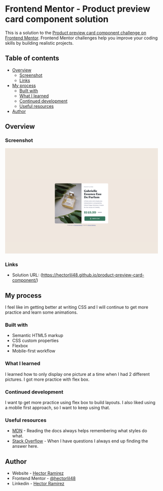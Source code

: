 # Frontend Mentor - Product preview card component solution

This is a solution to the [Product preview card component challenge on Frontend Mentor](https://www.frontendmentor.io/challenges/product-preview-card-component-GO7UmttRfa). Frontend Mentor challenges help you improve your coding skills by building realistic projects. 

## Table of contents

- [Overview](#overview)
  - [Screenshot](#screenshot)
  - [Links](#links)
- [My process](#my-process)
  - [Built with](#built-with)
  - [What I learned](#what-i-learned)
  - [Continued development](#continued-development)
  - [Useful resources](#useful-resources)
- [Author](#author)

## Overview

### Screenshot

![](./screenshots/product-preview-screenshot.png)


### Links

- Solution URL: (https://hectorlil48.github.io/product-preview-card-component/)

## My process

I feel like im getting better at writing CSS and I will continue to get more practice and learn some animations. 

### Built with

- Semantic HTML5 markup
- CSS custom properties
- Flexbox
- Mobile-first workflow


### What I learned

I learned how to only display one picture at a time when I had 2 different pictures. I got more practice with flex box.


### Continued development

I want tp get more practice using flex box to build layouts. I also liked using a moblie first approach, so I want to keep using that.


### Useful resources

- [MDN](https://developer.mozilla.org/en-US/) - Reading the docs always helps remembering what styles do what.
- [Stack Overflow](https://stackoverflow.com/) - When I have questions I always end up finding the answer here.


## Author

- Website - [Hector Ramirez](https://hectoramirez.com/)
- Frontend Mentor - [@hectorlil48](https://www.frontendmentor.io/profile/hectorlil48)
- Linkedin - [Hector Ramirez](linkedin.com/in/hector-ramirez-6a6509170)

